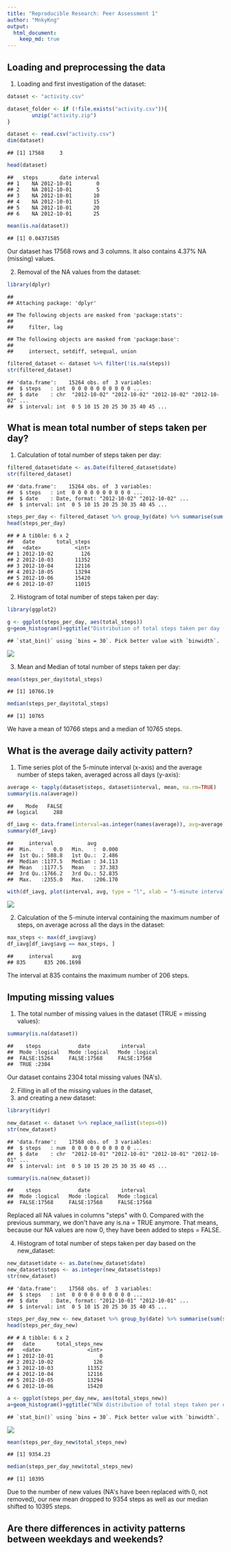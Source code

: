 ```yaml
---
title: "Reproducible Research: Peer Assessment 1"
author: "MnkyKng"
output: 
  html_document:
    keep_md: true
---
```



## Loading and preprocessing the data
1. Loading and first investigation of the dataset:  

```r
dataset <- "activity.csv"

dataset_folder <- if (!file.exists("activity.csv")){
        unzip("activity.zip")
}

dataset <- read.csv("activity.csv")
dim(dataset)
```

```
## [1] 17568     3
```

```r
head(dataset)
```

```
##   steps       date interval
## 1    NA 2012-10-01        0
## 2    NA 2012-10-01        5
## 3    NA 2012-10-01       10
## 4    NA 2012-10-01       15
## 5    NA 2012-10-01       20
## 6    NA 2012-10-01       25
```

```r
mean(is.na(dataset))
```

```
## [1] 0.04371585
```
Our dataset has 17568 rows and 3 columns. It also contains 4.37% NA (missing) values.  

2. Removal of the NA values from the dataset:  

```r
library(dplyr)
```

```
## 
## Attaching package: 'dplyr'
```

```
## The following objects are masked from 'package:stats':
## 
##     filter, lag
```

```
## The following objects are masked from 'package:base':
## 
##     intersect, setdiff, setequal, union
```

```r
filtered_dataset <- dataset %>% filter(!is.na(steps))
str(filtered_dataset)
```

```
## 'data.frame':	15264 obs. of  3 variables:
##  $ steps   : int  0 0 0 0 0 0 0 0 0 0 ...
##  $ date    : chr  "2012-10-02" "2012-10-02" "2012-10-02" "2012-10-02" ...
##  $ interval: int  0 5 10 15 20 25 30 35 40 45 ...
```


## What is mean total number of steps taken per day?
1. Calculation of total number of steps taken per day:    

```r
filtered_dataset$date <- as.Date(filtered_dataset$date)
str(filtered_dataset)
```

```
## 'data.frame':	15264 obs. of  3 variables:
##  $ steps   : int  0 0 0 0 0 0 0 0 0 0 ...
##  $ date    : Date, format: "2012-10-02" "2012-10-02" ...
##  $ interval: int  0 5 10 15 20 25 30 35 40 45 ...
```

```r
steps_per_day <- filtered_dataset %>% group_by(date) %>% summarise(sum(steps)) %>% rename(total_steps='sum(steps)')
head(steps_per_day)
```

```
## # A tibble: 6 x 2
##   date       total_steps
##   <date>           <int>
## 1 2012-10-02         126
## 2 2012-10-03       11352
## 3 2012-10-04       12116
## 4 2012-10-05       13294
## 5 2012-10-06       15420
## 6 2012-10-07       11015
```

2. Histogram of total number of steps taken per day:   

```r
library(ggplot2)

g <- ggplot(steps_per_day, aes(total_steps))
g+geom_histogram()+ggtitle("Distribution of total steps taken per day (NA values removed)")+xlab("Total steps taken per day")+ylab("Frequency")
```

```
## `stat_bin()` using `bins = 30`. Pick better value with `binwidth`.
```

![](PA1_template_files/figure-html/unnamed-chunk-4-1.png)<!-- -->

3. Mean and Median of total number of steps taken per day:   

```r
mean(steps_per_day$total_steps)
```

```
## [1] 10766.19
```

```r
median(steps_per_day$total_steps)
```

```
## [1] 10765
```
We have a mean of 10766 steps and a median of 10765 steps.


## What is the average daily activity pattern?
1. Time series plot of the 5-minute interval (x-axis) and the average number of steps taken, averaged across all days (y-axis):  

```r
average <- tapply(dataset$steps, dataset$interval, mean, na.rm=TRUE)
summary(is.na(average))
```

```
##    Mode   FALSE 
## logical     288
```

```r
df_iavg <- data.frame(interval=as.integer(names(average)), avg=average)
summary(df_iavg)
```

```
##     interval           avg         
##  Min.   :   0.0   Min.   :  0.000  
##  1st Qu.: 588.8   1st Qu.:  2.486  
##  Median :1177.5   Median : 34.113  
##  Mean   :1177.5   Mean   : 37.383  
##  3rd Qu.:1766.2   3rd Qu.: 52.835  
##  Max.   :2355.0   Max.   :206.170
```

```r
with(df_iavg, plot(interval, avg, type = "l", xlab = "5-minute interval", ylab = "Average number of steps"))
```

![](PA1_template_files/figure-html/unnamed-chunk-6-1.png)<!-- -->

2. Calculation of the 5-minute interval containing the maximum number of steps, on average across all the days in the dataset:  

```r
max_steps <- max(df_iavg$avg)
df_iavg[df_iavg$avg == max_steps, ]
```

```
##     interval      avg
## 835      835 206.1698
```
The interval at 835 contains the maximum number of 206 steps.


## Imputing missing values
1. The total number of missing values in the dataset (TRUE = missing values):  

```r
summary(is.na(dataset))
```

```
##    steps            date          interval      
##  Mode :logical   Mode :logical   Mode :logical  
##  FALSE:15264     FALSE:17568     FALSE:17568    
##  TRUE :2304
```
Our dataset contains 2304 total missing values (NA's).

2. Filling in all of the missing values in the dataset,   
3. and creating a new dataset:   

```r
library(tidyr)

new_dataset <- dataset %>% replace_na(list(steps=0))
str(new_dataset)
```

```
## 'data.frame':	17568 obs. of  3 variables:
##  $ steps   : num  0 0 0 0 0 0 0 0 0 0 ...
##  $ date    : chr  "2012-10-01" "2012-10-01" "2012-10-01" "2012-10-01" ...
##  $ interval: int  0 5 10 15 20 25 30 35 40 45 ...
```

```r
summary(is.na(new_dataset))
```

```
##    steps            date          interval      
##  Mode :logical   Mode :logical   Mode :logical  
##  FALSE:17568     FALSE:17568     FALSE:17568
```
Replaced all NA values in columns "steps" with 0. Compared with the previous summary, we don't have any is.na = TRUE anymore. That means, because our NA values are now 0, they have been added to steps = FALSE.  

4. Histogram of total number of steps taken per day based on the new_dataset:

```r
new_dataset$date <- as.Date(new_dataset$date)
new_dataset$steps <- as.integer(new_dataset$steps)
str(new_dataset)
```

```
## 'data.frame':	17568 obs. of  3 variables:
##  $ steps   : int  0 0 0 0 0 0 0 0 0 0 ...
##  $ date    : Date, format: "2012-10-01" "2012-10-01" ...
##  $ interval: int  0 5 10 15 20 25 30 35 40 45 ...
```

```r
steps_per_day_new <- new_dataset %>% group_by(date) %>% summarise(sum(steps)) %>% rename(total_steps_new ='sum(steps)')
head(steps_per_day_new)
```

```
## # A tibble: 6 x 2
##   date       total_steps_new
##   <date>               <int>
## 1 2012-10-01               0
## 2 2012-10-02             126
## 3 2012-10-03           11352
## 4 2012-10-04           12116
## 5 2012-10-05           13294
## 6 2012-10-06           15420
```

```r
a <- ggplot(steps_per_day_new, aes(total_steps_new))
a+geom_histogram()+ggtitle("NEW distribution of total steps taken per day (NA values replaced with 0)")+xlab("Total steps taken per day")+ylab("Frequency")
```

```
## `stat_bin()` using `bins = 30`. Pick better value with `binwidth`.
```

![](PA1_template_files/figure-html/unnamed-chunk-10-1.png)<!-- -->

```r
mean(steps_per_day_new$total_steps_new)
```

```
## [1] 9354.23
```

```r
median(steps_per_day_new$total_steps_new)
```

```
## [1] 10395
```
Due to the number of new values (NA's have been replaced with 0, not removed), our new mean dropped to 9354 steps as well as our median shifted to 10395 steps.


## Are there differences in activity patterns between weekdays and weekends?
